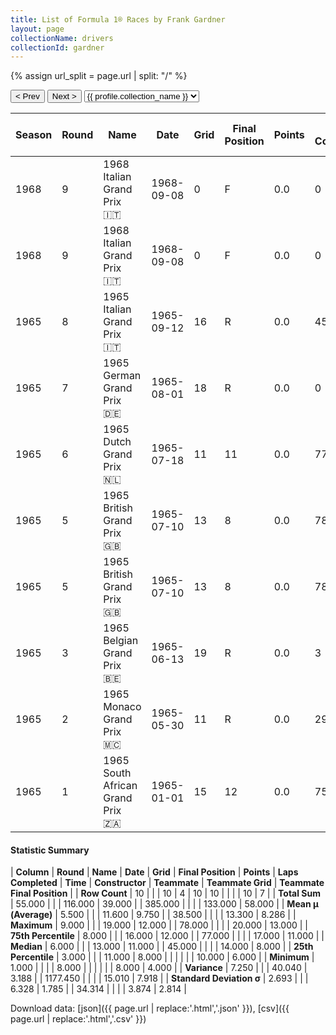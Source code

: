 ```yaml
---
title: List of Formula 1® Races by Frank Gardner
layout: page
collectionName: drivers
collectionId: gardner
---
```


{% assign url_split = page.url | split: "/" %}
<div id="collection-navigation">
<button onclick="selector.options[selector.selectedIndex-1].value && (window.location = selector.options[selector.selectedIndex-1].value);">&lt; Prev</button>
<button onclick="selector.options[selector.selectedIndex+1].value && (window.location = selector.options[selector.selectedIndex+1].value);">Next &gt;</button>
<select id="selector" onchange="this.options[this.selectedIndex].value && (window.location = this.options[this.selectedIndex].value);">
  {% for collectionId in site.data[page.collectionName].refs %}
    {% if collectionId == page.collectionId %}
      {% assign selected = "selected" %}
    {% else %}
      {% assign selected = "" %}
    {% endif %}
    {% assign profile = site.data[page.collectionName][collectionId].profile %}
    <option value="/f1/{{ page.collectionName }}/{{ collectionId }}/{{ url_split[4] }}" {{ selected }}>{{ profile.collection_name }}</option>
  {% endfor %}
</select>
</div>

| Season | Round | Name | Date | Grid | Final Position | Points | Laps Completed | Time | Constructor | Teammate | Teammate Grid | Teammate Final Position |
|--|--|--|--|--|--|--|--|--|--|--|--|--|
| 1968 | 9 | 1968 Italian Grand Prix 🇮🇹 | 1968-09-08 | 0 | F | 0.0 | 0 |   | BRM 🇬🇧 | [Piers Courage 🇬🇧](/f1/drivers/courage) | 17 | 4 |
| 1968 | 9 | 1968 Italian Grand Prix 🇮🇹 | 1968-09-08 | 0 | F | 0.0 | 0 |   | BRM 🇬🇧 | [Pedro Rodríguez 🇲🇽](/f1/drivers/rodriguez) | 15 | R |
| 1965 | 8 | 1965 Italian Grand Prix 🇮🇹 | 1965-09-12 | 16 | R | 0.0 | 45 |   | Brabham-BRM 🇬🇧 | [Jo Siffert 🇨🇭](/f1/drivers/siffert) | 10 | R |
| 1965 | 7 | 1965 German Grand Prix 🇩🇪 | 1965-08-01 | 18 | R | 0.0 | 0 |   | Brabham-BRM 🇬🇧 | [Jo Siffert 🇨🇭](/f1/drivers/siffert) | 11 | R |
| 1965 | 6 | 1965 Dutch Grand Prix 🇳🇱 | 1965-07-18 | 11 | 11 | 0.0 | 77 |   | Brabham-BRM 🇬🇧 | [Jo Siffert 🇨🇭](/f1/drivers/siffert) | 10 | 13 |
| 1965 | 5 | 1965 British Grand Prix 🇬🇧 | 1965-07-10 | 13 | 8 | 0.0 | 78 |   | Brabham-BRM 🇬🇧 | [Jo Siffert 🇨🇭](/f1/drivers/siffert) | 18 | 9 |
| 1965 | 5 | 1965 British Grand Prix 🇬🇧 | 1965-07-10 | 13 | 8 | 0.0 | 78 |   | Brabham-BRM 🇬🇧 | [Ian Raby 🇬🇧](/f1/drivers/raby) | 20 | 11 |
| 1965 | 3 | 1965 Belgian Grand Prix 🇧🇪 | 1965-06-13 | 19 | R | 0.0 | 3 |   | Brabham-BRM 🇬🇧 | [Jo Siffert 🇨🇭](/f1/drivers/siffert) | 8 | 8 |
| 1965 | 2 | 1965 Monaco Grand Prix 🇲🇨 | 1965-05-30 | 11 | R | 0.0 | 29 |   | Brabham-BRM 🇬🇧 | [Jo Siffert 🇨🇭](/f1/drivers/siffert) | 10 | 6 |
| 1965 | 1 | 1965 South African Grand Prix 🇿🇦 | 1965-01-01 | 15 | 12 | 0.0 | 75 |   | Brabham-BRM 🇬🇧 | [Jo Siffert 🇨🇭](/f1/drivers/siffert) | 14 | 7 |

#### Statistic Summary

| **Column** | **Round** | **Name** | **Date** | **Grid** | **Final Position** | **Points** | **Laps Completed** | **Time** | **Constructor** | **Teammate** | **Teammate Grid** | **Teammate Final Position** |
| **Row Count** | 10 |  |  | 10 | 4 | 10 | 10 |  |  |  | 10 | 7 |
| **Total Sum** | 55.000 |  |  | 116.000 | 39.000 |  | 385.000 |  |  |  | 133.000 | 58.000 |
| **Mean μ (Average)** | 5.500 |  |  | 11.600 | 9.750 |  | 38.500 |  |  |  | 13.300 | 8.286 |
| **Maximum** | 9.000 |  |  | 19.000 | 12.000 |  | 78.000 |  |  |  | 20.000 | 13.000 |
| **75th Percentile** | 8.000 |  |  | 16.000 | 12.000 |  | 77.000 |  |  |  | 17.000 | 11.000 |
| **Median** | 6.000 |  |  | 13.000 | 11.000 |  | 45.000 |  |  |  | 14.000 | 8.000 |
| **25th Percentile** | 3.000 |  |  | 11.000 | 8.000 |  |  |  |  |  | 10.000 | 6.000 |
| **Minimum** | 1.000 |  |  |  | 8.000 |  |  |  |  |  | 8.000 | 4.000 |
| **Variance** | 7.250 |  |  | 40.040 | 3.188 |  | 1177.450 |  |  |  | 15.010 | 7.918 |
| **Standard Deviation σ** | 2.693 |  |  | 6.328 | 1.785 |  | 34.314 |  |  |  | 3.874 | 2.814 |

Download data: [json]({{ page.url | replace:'.html','.json' }}), [csv]({{ page.url | replace:'.html','.csv' }})
